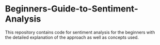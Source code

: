 # Beginners-Guide-to-Sentiment-Analysis
This repository contains code for sentiment analysis for the beginners with the detailed explanation of the approach as well as concepts used.
